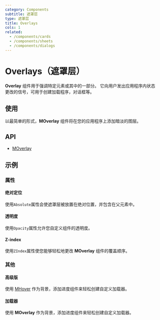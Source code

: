 ```yaml
---
category: Components
subtitle: 遮罩层
type: 遮罩层
title: Overlays
cols: 1
related:
  - /components/cards
  - /components/sheets
  - /components/dialogs
---
```


# Overlays（遮罩层）

**Overlay** 组件用于强调特定元素或其中的一部分。 它向用户发出应用程序内状态更改的信号，可用于创建加载程序，对话框等。

## 使用

以最简单的形式，**MOverlay** 组件将在您的应用程序上添加暗淡的图层。

<overlays-usage></overlays-usage>

## API

- [MOverlay](/api/MOverlay)

## 示例

### 属性

#### 绝对定位

使用`Absolute`属性会使遮罩层被放置在绝对位置，并包含在父元素中。

<example file="" />

#### 透明度

使用`Opacity`属性允许您自定义组件的透明度。

<example file="" />

#### Z-index

使用`ZIndex`属性使您能够轻松地更改 **MOverlay** 组件的覆盖顺序。

<example file="" />

### 其他

#### 高级版

使用 [MHover](/components/hover) 作为背景，添加进度组件来轻松创建自定义加载器。

<example file="" />

#### 加载器

使用 **MOverlay** 作为背景，添加进度组件来轻松创建自定义加载器。

<example file="" />